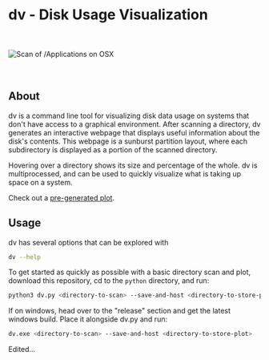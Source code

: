 # dv - Disk Usage Visualization
<br><br>
![Scan of /Applications on OSX](preview.png)
<br><br><br>

About
----------

dv is a command line tool for visualizing disk data usage on systems that don't have access to a graphical environment. After scanning a directory, dv generates an interactive webpage that displays useful information about the disk's contents. This webpage is a sunburst partition layout, where each subdirectory is displayed as a portion of the scanned directory.

Hovering over a directory shows its size and percentage of the whole. dv is multiprocessed, and can be used to quickly visualize what is taking up space on a system.

Check out a [pre-generated plot](https://engineering.arm.gov/~dohnalek/dv_99c6f258f11a8f14a4d460f8e1c9fc4d/index.html?id=local).

Usage
-----------
dv has several options that can be explored with
```bash
dv --help
```
To get started as quickly as possible with a basic directory scan and plot, download this repository, cd to the `python` directory, and run:

```bash
python3 dv.py <directory-to-scan> --save-and-host <directory-to-store-plot>
```

If on windows, head over to the "release" section and get the latest windows build. Place it alongside dv.py and run:
```bash
dv.exe <directory-to-scan> --save-and-host <directory-to-store-plot>
```

Edited...
